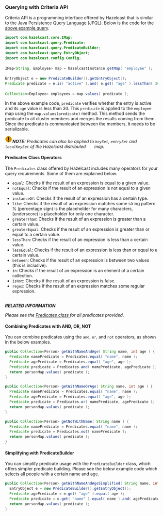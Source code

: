 


### Querying with Criteria API

Criteria API is a programming interface offered by Hazelcast that is similar to the Java Persistence Query Language (JPQL). Below is the code
for the [above example query](#employee-map-query-example).

```java
import com.hazelcast.core.IMap;
import com.hazelcast.query.Predicate;
import com.hazelcast.query.PredicateBuilder;
import com.hazelcast.query.EntryObject;
import com.hazelcast.config.Config;

IMap<String, Employee> map = hazelcastInstance.getMap( "employee" );

EntryObject e = new PredicateBuilder().getEntryObject();
Predicate predicate = e.is( "active" ).and( e.get( "age" ).lessThan( 30 ) );

Collection<Employee> employees = map.values( predicate );
```

In the above example code, `predicate` verifies whether the entry is active and its `age` value is less than 30. This `predicate` is
applied to the `employee` map using the `map.values(predicate)` method. This method sends the predicate to all cluster members
and merges the results coming from them. Since the predicate is communicated between the members, it needs to
be serializable.

![image](images/NoteSmall.jpg)***NOTE:*** *Predicates can also be applied to `keySet`, `entrySet` and `localKeySet` of the Hazelcast distributed 
&nbsp;&nbsp;&nbsp;&nbsp;&nbsp;&nbsp;map.*

#### Predicates Class Operators

The `Predicates` class offered by Hazelcast includes many operators for your query requirements. Some of them are
explained below.

- `equal`: Checks if the result of an expression is equal to a given value.
- `notEqual`: Checks if the result of an expression is not equal to a given value.
- `instanceOf`: Checks if the result of an expression has a certain type.
- `like`: Checks if the result of an expression matches some string pattern. % (percentage sign) is the placeholder for many
characters,  (underscore) is placeholder for only one character.
- `greaterThan`: Checks if the result of an expression is greater than a certain value.
- `greaterEqual`: Checks if the result of an expression is greater than or equal to a certain value.
- `lessThan`: Checks if the result of an expression is less than a certain value.
- `lessEqual`: Checks if the result of an expression is less than or equal to a certain value.
- `between`: Checks if the result of an expression is between two values (this is inclusive).
- `in`: Checks if the result of an expression is an element of a certain collection.
- `isNot`: Checks if the result of an expression is false.
- `regex`: Checks if the result of an expression matches some regular expression.
<br></br>

***RELATED INFORMATION*** 

*Please see the <a href="https://github.com/hazelcast/hazelcast/blob/master/hazelcast/src/main/java/com/hazelcast/query/Predicates.java" target="_blank">
Predicates class</a> for all predicates provided.*


#### Combining Predicates with AND, OR, NOT

You can combine predicates using the `and`, `or`, and `not` operators, as shown in the below examples.

```java
public Collection<Person> getWithNameAndAge( String name, int age ) {
  Predicate namePredicate = Predicates.equal( "name", name );
  Predicate agePredicate = Predicates.equal( "age", age );
  Predicate predicate = Predicates.and( namePredicate, agePredicate );
  return personMap.values( predicate );
}
```

```java
public Collection<Person> getWithNameOrAge( String name, int age ) {
  Predicate namePredicate = Predicates.equal( "name", name );
  Predicate agePredicate = Predicates.equal( "age", age );
  Predicate predicate = Predicates.or( namePredicate, agePredicate );
  return personMap.values( predicate );
}
```

```java
public Collection<Person> getNotWithName( String name ) {
  Predicate namePredicate = Predicates.equal( "name", name );
  Predicate predicate = Predicates.not( namePredicate );
  return personMap.values( predicate );
}
```


#### Simplifying with PredicateBuilder

You can simplify predicate usage with the `PredicateBuilder` class, which offers simpler predicate building. Please see the
below example code which selects all people with a certain name and age.

```java
public Collection<Person> getWithNameAndAgeSimplified( String name, int age ) {
  EntryObject e = new PredicateBuilder().getEntryObject();
  Predicate agePredicate = e.get( "age" ).equal( age );
  Predicate predicate = e.get( "name" ).equal( name ).and( agePredicate );
  return personMap.values( predicate );
}
```



